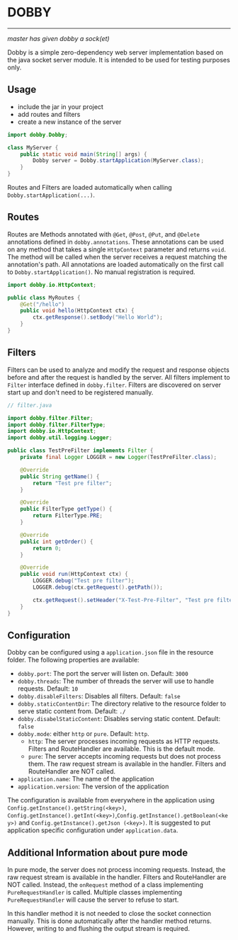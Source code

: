# DOBBY

---
*master has given dobby a sock(et)*

Dobby is a simple zero-dependency web server implementation based on the java socket server module. It is intended
to be used for testing purposes only.

## Usage

- include the jar in your project
- add routes and filters
- create a new instance of the server

```java
import dobby.Dobby;

class MyServer {
    public static void main(String[] args) {
        Dobby server = Dobby.startApplication(MyServer.class);
    }
}
```

Routes and Filters are loaded automatically when calling `Dobby.startApplication(...)`.

## Routes

Routes are Methods annotated with `@Get`, `@Post`, `@Put`, and `@Delete` annotations defined in `dobby.annotations`.
These annotations can be used on any method that takes a single `HttpContext` parameter and returns `void`. The method
will be called
when the server receives a request matching the annotation's path. All annotations are loaded automatically on the
first call to `Dobby.startApplication()`. No manual registration is required.

```java
import dobby.io.HttpContext;

public class MyRoutes {
    @Get("/hello")
    public void hello(HttpContext ctx) {
        ctx.getResponse().setBody("Hello World");
    }
}
```

## Filters

Filters can be used to analyze and modify the request and response objects before and after the request is handled
by the server. All filters implement to `Filter` interface defined in `dobby.filter`. Filters are discovered on
server start up and don't need to be registered manually.

```java
// filter.java

import dobby.filter.Filter;
import dobby.filter.FilterType;
import dobby.io.HttpContext;
import dobby.util.logging.Logger;

public class TestPreFilter implements Filter {
    private final Logger LOGGER = new Logger(TestPreFilter.class);

    @Override
    public String getName() {
        return "Test pre filter";
    }

    @Override
    public FilterType getType() {
        return FilterType.PRE;
    }

    @Override
    public int getOrder() {
        return 0;
    }

    @Override
    public void run(HttpContext ctx) {
        LOGGER.debug("Test pre filter");
        LOGGER.debug(ctx.getRequest().getPath());

        ctx.getRequest().setHeader("X-Test-Pre-Filter", "Test pre filter");
    }
}

```

## Configuration

Dobby can be configured using a `application.json` file in the resource folder. The following properties are
available:

- `dobby.port`: The port the server will listen on. Default: `3000`
- `dobby.threads`: The number of threads the server will use to handle requests. Default: `10`
- `dobby.disableFilters`: Disables all filters. Default: `false`
- `dobby.staticContentDir`: The directory relative to the resource folder to serve static content from. Default: `./`
- `dobby.disabelStaticContent`: Disables serving static content. Default: `false`
- `dobby.mode`: either `http` or `pure`. Default: `http`.
    - `http`: The server processes incoming requests as HTTP requests. Filters and RouteHandler are available. This is
      the default mode.
    - `pure`: The server accepts incoming requests but does not process them. The raw request stream is available in
      the handler. Filters and RouteHandler are NOT called.
- `application.name`: The name of the application
- `application.version`: The version of the application

The configuration is available from everywhere in the application using `Config.getInstance().getString(<key>)`,
`Config.getInstance().getInt(<key>)`,`Config.getInstance().getBoolean(<key>)` and `Config.getInstance().getJson
(<key>)`. It is suggested to put application specific configuration under `application.data`.

## Additional Information about pure mode

In pure mode, the server does not process incoming requests. Instead, the raw request stream is available in the
handler. Filters and RouteHandler are NOT called. Instead, the `onRequest` method of a class implementing
`PureRequestHandler` is called. Multiple classes implementing `PureRequestHandler` will cause the server to refuse
to start.

In this handler method it is not needed to close the socket connection manually. This is done automatically after
the handler method returns. However, writing to and flushing the output stream is required.
